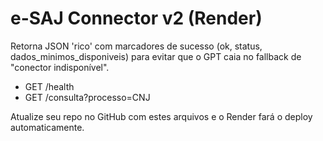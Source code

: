 # e-SAJ Connector v2 (Render)

Retorna JSON 'rico' com marcadores de sucesso (ok, status, dados_minimos_disponiveis)
para evitar que o GPT caia no fallback de "conector indisponível".

- GET /health
- GET /consulta?processo=CNJ

Atualize seu repo no GitHub com estes arquivos e o Render fará o deploy automaticamente.
